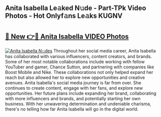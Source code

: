 ## Anita Isabella Le𝚊ked N𝚞de - Part-TPk Video Photos - Hot Onlyf𝚊ns Le𝚊ks KUGNV

# <h2><a href="http://ab11085.deff.icu/?id=Anita+Isabella">🔗 New 👉🔴 Anita Isabella VIDEO Photos</a></h2>

[![Anita Isabella N𝚞des](https://i.imgur.com/rIISA9y.gif)](http://ab11085.deff.icu/?id=Anita+Isabella)
Throughout her social media career, Anita Isabella has collaborated with various influencers, content creators, and brands. Some of her most notable collaborations include working with fellow YouTuber and gamer, Chance Sutton, and partnering with companies like Boost Mobile and Nike. These collaborations not only helped expand her reach but also allowed her to explore new opportunities and creative avenues. Anita Isabella's social media journey is far from over. She continues to create content, engage with her fans, and explore new opportunities. Her future plans include expanding her brand, collaborating with more influencers and brands, and potentially starting her own business. With her unwavering determination and undeniable charisma, there's no telling how far Anita Isabella will go in the digital world.
